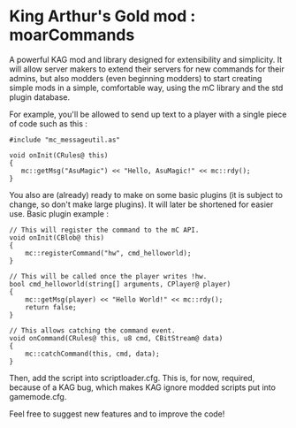 # King Arthur's Gold mod : moarCommands
A powerful KAG mod and library designed for extensibility and simplicity.
It will allow server makers to extend their servers for new commands for their admins, but also modders (even beginning modders) to start creating simple mods in a simple, comfortable way, using the mC library and the std plugin database.

For example, you'll be allowed to send up text to a player with a single piece of code such as this :

```
#include "mc_messageutil.as"

void onInit(CRules@ this)
{
   mc::getMsg("AsuMagic") << "Hello, AsuMagic!" << mc::rdy();
}
```

You also are (already) ready to make on some basic plugins (it is subject to change, so don't make large plugins).
It will later be shortened for easier use.
Basic plugin example :
```
// This will register the command to the mC API.
void onInit(CBlob@ this)
{
	mc::registerCommand("hw", cmd_helloworld);
}

// This will be called once the player writes !hw.
bool cmd_helloworld(string[] arguments, CPlayer@ player)
{
	mc::getMsg(player) << "Hello World!" << mc::rdy();
	return false;
}

// This allows catching the command event.
void onCommand(CRules@ this, u8 cmd, CBitStream@ data)
{
	mc::catchCommand(this, cmd, data);
}
```
Then, add the script into scriptloader.cfg. This is, for now, required, because of a KAG bug, which makes KAG ignore modded scripts put into gamemode.cfg.

Feel free to suggest new features and to improve the code!
